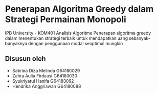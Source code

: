 # Penerapan Algoritma Greedy dalam Strategi Permainan Monopoli
IPB University - KOM401 Analisis Algoritme
Penerapan algoritma greedy dalam menentukan strategi terbaik untuk mendapatkan uang sebanyak-banyaknya dengan penggunaan modal seoptimal mungkin

## Disusun oleh
- Sabrina Diza Melinda  G64180029
- Zahra Aulia Firdausi  G64180030
- Syukriyatul Hanifa    G64180062
- Hendrika Anggriawan   G64180088
